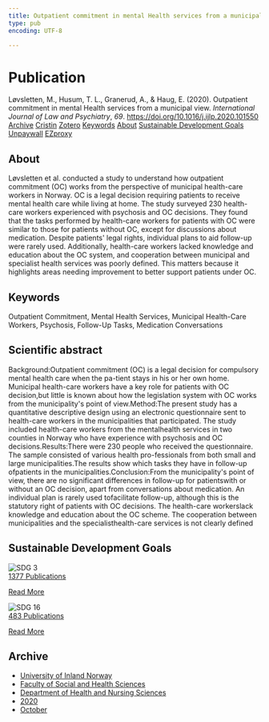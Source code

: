 ```yaml
---
title: Outpatient commitment in mental Health services from a municipal view
type: pub
encoding: UTF-8

---
```

<h1>Publication</h1>
<article id="csl-bib-container-C6FWZI84" class="csl-bib-container">
  <div class="csl-bib-body"> <div class="csl-entry">Løvsletten, M., Husum, T. L., Granerud, A., &#38; Haug, E. (2020). Outpatient commitment in mental Health services from a municipal view. <i>International Journal of Law and Psychiatry</i>, <i>69</i>. <a href="https://doi.org/10.1016/j.ijlp.2020.101550">https://doi.org/10.1016/j.ijlp.2020.101550</a></div> </div>
  <div class="csl-bib-buttons">
    <a href="#taxonomy-article-C6FWZI84" alt="archive" class="csl-bib-button">Archive</a>
    <a href="https://app.cristin.no/results/show.jsf?id=1842527" alt="Cristin" class="csl-bib-button">Cristin</a>
    <a href="http://zotero.org/groups/5881554/items/C6FWZI84" alt="Zotero" class="csl-bib-button">Zotero</a>
    <a href="#keywords-article-C6FWZI84" alt="keywords" class="csl-bib-button">Keywords</a>
    <a href="#about-article-C6FWZI84" alt="about_pub" class="csl-bib-button">About</a>
    <a href="#sdg-article-C6FWZI84" alt="sdg" class="csl-bib-button">Sustainable Development Goals</a>
    <a href="https://doi.org/10.1016/j.ijlp.2020.101550" alt="Unpaywall" class="csl-bib-button">Unpaywall</a>
    <a href="https://doi.org/10.1016/j.ijlp.2020.101550" alt="EZproxy" class="csl-bib-button">EZproxy</a>
  </div>
  <div id="csl-bib-meta-container-C6FWZI84"></div>
</article>
<div id="csl-bib-meta-C6FWZI84" class="csl-bib-meta">
  <article id="about-article-C6FWZI84" class="about_pub-article">
    <h1>About</h1>
    Løvsletten et al. conducted a study to understand how outpatient commitment (OC) works from the perspective of municipal health-care workers in Norway. OC is a legal decision requiring patients to receive mental health care while living at home. The study surveyed 230 health-care workers experienced with psychosis and OC decisions. They found that the tasks performed by health-care workers for patients with OC were similar to those for patients without OC, except for discussions about medication. Despite patients' legal rights, individual plans to aid follow-up were rarely used. Additionally, health-care workers lacked knowledge and education about the OC system, and cooperation between municipal and specialist health services was poorly defined. This matters because it highlights areas needing improvement to better support patients under OC.
  </article>
  <article id="keywords-article-C6FWZI84" class="keywords-article">
    <h1>Keywords</h1>
    Outpatient Commitment, Mental Health Services, Municipal Health-Care Workers, Psychosis, Follow-Up Tasks, Medication Conversations
  </article>
  <article id="abstract-article-C6FWZI84" class="abstract-article">
    <h1>Scientific abstract</h1>
    Background:Outpatient commitment (OC) is a legal decision for compulsory mental health care when the pa-tient stays in his or her own home. Municipal health-care workers have a key role for patients with OC decision,but little is known about how the legislation system with OC works from the municipality's point of view.Method:The present study has a quantitative descriptive design using an electronic questionnaire sent to health-care workers in the municipalities that participated. The study included health-care workers from the mentalhealth services in two counties in Norway who have experience with psychosis and OC decisions.Results:There were 230 people who received the questionnaire. The sample consisted of various health pro-fessionals from both small and large municipalities.The results show which tasks they have in follow-up ofpatients in the municipalities.Conclusion:From the municipality's point of view, there are no significant differences in follow-up for patientswith or without an OC decision, apart from conversations about medication. An individual plan is rarely used tofacilitate follow-up, although this is the statutory right of patients with OC decisions. The health-care workerslack knowledge and education about the OC scheme. The cooperation between municipalities and the specialisthealth-care services is not clearly defined
  </article>
  <article id="sdg-article-C6FWZI84" class="sdg-article">
    <h1>Sustainable Development Goals</h1>
    <div class="sdg-container"><div id="sdg3" class="sdg">
        <img src="{{< params subfolder >}}images/sdg/sdg03_en.png" class="image" alt="SDG 3">
        <div class="sdg-overlay">
          <a href="{{< params subfolder >}}en/archive/?sdg=3#archive" class="sdg-publication-count"><span>1377</span> Publications</a>
          <p><a href="https://sdgs.un.org/goals/goal3" class="sdg-read-more">Read More</a></p>
        </div>
      </div> <div id="sdg16" class="sdg">
        <img src="{{< params subfolder >}}images/sdg/sdg16_en.png" class="image" alt="SDG 16">
        <div class="sdg-overlay">
          <a href="{{< params subfolder >}}en/archive/?sdg=16#archive" class="sdg-publication-count"><span>483</span> Publications</a>
          <p><a href="https://sdgs.un.org/goals/goal16" class="sdg-read-more">Read More</a></p>
        </div>
      </div></div>
  </article>
  <article id="taxonomy-article-C6FWZI84" class="taxonomy-article">
    <h1>Archive</h1>
    <ul>
      <li><a href="{{< params subfolder >}}en/archive/?key=3DCRN523">University of Inland Norway</a></li>
      <li><a href="{{< params subfolder >}}en/archive/?key=IDKFS3MX">Faculty of Social and Health Sciences</a></li>
      <li><a href="{{< params subfolder >}}en/archive/?key=GTV4ECMZ">Department of Health and Nursing Sciences</a></li>
      <li><a href="{{< params subfolder >}}en/archive/?key=LNJIKLR2">2020</a></li>
      <li><a href="{{< params subfolder >}}en/archive/?key=95UGTTLG">October</a></li>
    </ul>
  </article>
</div>
